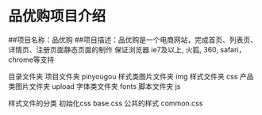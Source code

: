 品优购项目介绍
===
  ##项目名称：品优购
  ##项目描述：品优购是一个电商网站，完成首页、列表页、详情页、注册页面静态页面的制作
            保证浏览器 ie7及以上, 火狐, 360, safari，chrome等支持

目录文件夹
  项目文件夹 pinyougou
  样式类图片文件夹  img
  样式文件夹 css
  产品类图片文件夹 upload
  字体类文件夹 fonts
  脚本文件夹 js

样式文件的分类
  初始化css base.css
  公共的样式 common.css
